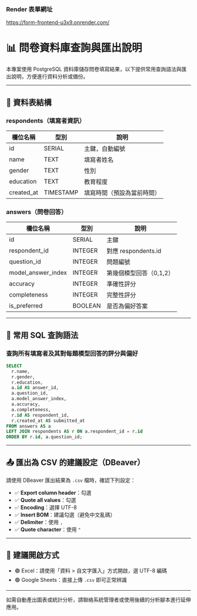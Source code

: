 ### Render 表單網址

https://form-frontend-u3x9.onrender.com/


# 📊 問卷資料庫查詢與匯出說明

本專案使用 PostgreSQL 資料庫儲存問卷填寫結果，以下提供常用查詢語法與匯出說明，方便進行資料分析或備份。

---

## 📌 資料表結構

### respondents（填寫者資訊）

| 欄位名稱      | 型別         | 說明       |
|---------------|--------------|------------|
| id            | SERIAL       | 主鍵，自動編號 |
| name          | TEXT         | 填寫者姓名 |
| gender        | TEXT         | 性別       |
| education     | TEXT         | 教育程度   |
| created_at    | TIMESTAMP    | 填寫時間（預設為當前時間） |

### answers（問卷回答）

| 欄位名稱           | 型別      | 說明 |
|--------------------|-----------|------|
| id                 | SERIAL    | 主鍵 |
| respondent_id      | INTEGER   | 對應 respondents.id |
| question_id        | INTEGER   | 問題編號 |
| model_answer_index | INTEGER   | 第幾個模型回答（0,1,2） |
| accuracy           | INTEGER   | 準確性評分 |
| completeness       | INTEGER   | 完整性評分 |
| is_preferred       | BOOLEAN   | 是否為偏好答案 |

---

## 📄 常用 SQL 查詢語法

### 查詢所有填寫者及其對每題模型回答的評分與偏好

```sql
SELECT  
  r.name,
  r.gender,
  r.education,
  a.id AS answer_id,
  a.question_id,
  a.model_answer_index,
  a.accuracy,
  a.completeness,
  r.id AS respondent_id,
  r.created_at AS submitted_at
FROM answers AS a
LEFT JOIN respondents AS r ON a.respondent_id = r.id
ORDER BY r.id, a.question_id;
```

---

## 📤 匯出為 CSV 的建議設定（DBeaver）

請使用 DBeaver 匯出結果為 `.csv` 檔時，確認下列設定：

- ✅ **Export column header**：勾選
- ✅ **Quote all values**：勾選
- ✅ **Encoding**：選擇 UTF-8
- ✅ **Insert BOM**：建議勾選（避免中文亂碼）
- ✅ **Delimiter**：使用 `,`
- ✅ **Quote character**：使用 `"`

---

## 📎 建議開啟方式

- 🟢 Excel：請使用「資料 > 自文字匯入」方式開啟，選 UTF-8 編碼
- 🟢 Google Sheets：直接上傳 `.csv` 即可正常辨識

---

如需自動產出圖表或統計分析，請聯絡系統管理者或使用後續的分析腳本進行延伸應用。

